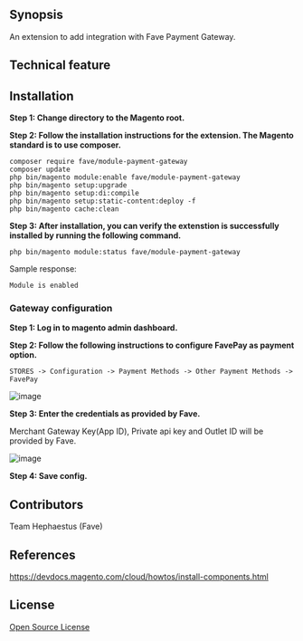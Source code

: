 ## Synopsis
An extension to add integration with Fave Payment Gateway. 

## Technical feature

## Installation

**Step 1: Change directory to the Magento root.**

**Step 2: Follow the installation instructions for the extension. The Magento standard is to use composer.**

```
composer require fave/module-payment-gateway
composer update
php bin/magento module:enable fave/module-payment-gateway
php bin/magento setup:upgrade
php bin/magento setup:di:compile
php bin/magento setup:static-content:deploy -f
php bin/magento cache:clean
```

**Step 3: After installation, you can verify the extenstion is successfully installed by running the following command.**

`php bin/magento module:status fave/module-payment-gateway`

Sample response:

`Module is enabled`

### Gateway configuration

**Step 1: Log in to magento admin dashboard.**

**Step 2: Follow the following instructions to configure FavePay as payment option.**
```
STORES -> Configuration -> Payment Methods -> Other Payment Methods -> FavePay
```
![image](https://user-images.githubusercontent.com/62248677/153821351-d9b97ece-70f8-49fd-a4dd-75d714c738a9.png)


**Step 3: Enter the credentials as provided by Fave.**

Merchant Gateway Key(App ID), Private api key and Outlet ID will be provided by Fave. 

![image](https://user-images.githubusercontent.com/62248677/153821466-62438adf-733e-4faf-ab05-42db2a987890.png)

**Step 4: Save config.**

## Contributors
Team Hephaestus (Fave)

## References
https://devdocs.magento.com/cloud/howtos/install-components.html

## License
[Open Source License](LICENSE.txt)
